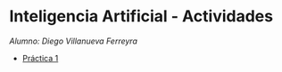 # Inteligencia Artificial - Actividades
*Alumno: Diego Villanueva Ferreyra*

- [Práctica 1](practica1.md)
